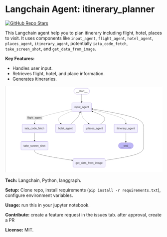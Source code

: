# Langchain Agent: itinerary_planner

[![GitHub Repo Stars](https://img.shields.io/github/stars/anu-007/itinerary_ai_agent?style=social)](https://github.com/anu-007/itinerary_ai_agent)

This Langchain agent help you to plan itinerary including flight, hotel, places to visit. It uses components like `input_agent`, `flight_agent`, `hotel_agent`, `places_agent`, `itinerary_agent`, potentially `iata_code_fetch`, `take_screen_shot`, and `get_data_from_image`.

**Key Features:**

* Handles user input.
* Retrieves flight, hotel, and place information.
* Generates itineraries.

![Agent flow diagram](project.png "travel_agent")

**Tech:** Langchain, Python, langgraph.

**Setup:** Clone repo, install requirements (`pip install -r requirements.txt`), configure environment variables.

**Usage:** run this in your jupyter notebook.

**Contribute:** create a feature request in the issues tab. after approval, create a PR

**License:** MIT.
